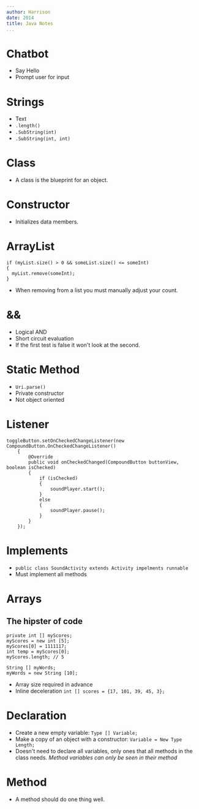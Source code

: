 ```yaml
---
author: Harrison
date: 2014
title: Java Notes
...
```



# Chatbot
* Say Hello
* Prompt user for input


# Strings
* Text
* `.length()`
* `.SubString(int)`
* `.SubString(int, int)`


# Class
* A class is the blueprint for an object.


# Constructor
* Initializes data members.


# ArrayList

~~~~~~~~~~~~~~~~~~~~~~~~~~~~~~~~~~~~~~~~~~~~~~~~~~~~{.java}
if (myList.size() > 0 && someList.size() <= someInt)
{
  myList.remove(someInt);
}
~~~~~~~~~~~~~~~~~~~~~~~~~~~~~~~~~~~~~~~~~~~~~~~~~~~~

* When removing from a list you must manually adjust your count.


# &&
* Logical AND
* Short circuit evaluation
* If the first test is false it won't look at the second.


# Static Method
* `Uri.parse()`
* Private constructor
* Not object oriented


# Listener

~~~~~~~~~~~~~~~~~~~~~~~~~~~~~~~~~~~~~~~~~~~~~~~~~~~~~~~~~~~~~~~~~~~~~~~~~~~~~~~~~~~~~~~{.java}
toggleButton.setOnCheckedChangeListener(new CompoundButton.OnCheckedChangeListener()
	{
		@Override
		public void onCheckedChanged(CompoundButton buttonView, boolean isChecked)
		{
			if (isChecked)
			{
				soundPlayer.start();
			}
			else
			{
				soundPlayer.pause();
			}
		}
	});
~~~~~~~~~~~~~~~~~~~~~~~~~~~~~~~~~~~~~~~~~~~~~~~~~~~~~~~~~~~~~~~~~~~~~~~~~~~~~~~~~~~~~~~


# Implements
* `public class SoundActivity extends Activity impelments runnable`
* Must implement all methods


# Arrays
## The hipster of code

~~~~~~~~~~~~~~~~~~~~~~~~~~~{.java}
private int [] myScores;
myScores = new int [5];
myScores[0] = 1111117;
int temp = myScores[0];
myScores.length; // 5

String [] myWords;
myWords = new String [10];
~~~~~~~~~~~~~~~~~~~~~~~~~~~

* Array size required in advance
* Inline deceleration `int [] scores = {17, 101, 39, 45, 3};`


# Declaration
* Create a new empty variable: `Type [] Variable;`
* Make a copy of an object with a constructor: `Variable = New Type Length;`
* Doesn't need to declare all variables, only ones that all methods in the class needs. *Method variables can only be seen in their method*

# Method
* A method should do one thing well.
